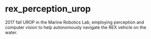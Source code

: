 # rex_perception_urop
2017 fall UROP in the Marine Robotics Lab, employing perception and computer vision to help autonomously navigate the REX vehicle on the water.
